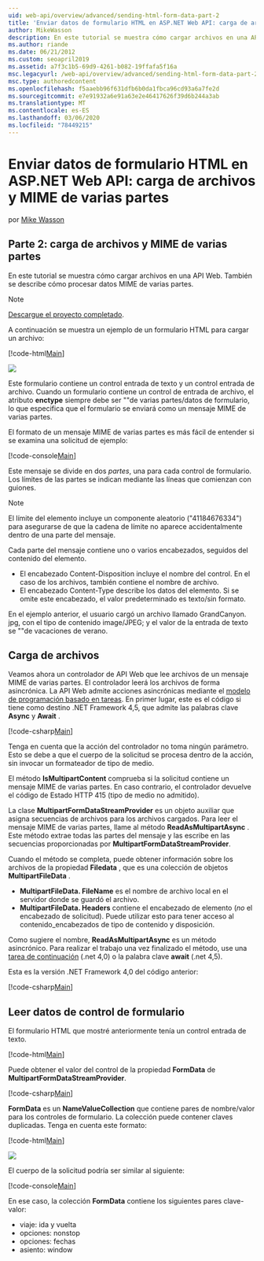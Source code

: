 ```yaml
---
uid: web-api/overview/advanced/sending-html-form-data-part-2
title: 'Enviar datos de formulario HTML en ASP.NET Web API: carga de archivos y multipart MIME-ASP.NET 4. x'
author: MikeWasson
description: En este tutorial se muestra cómo cargar archivos en una API Web. También se describe cómo procesar datos MIME de varias partes.
ms.author: riande
ms.date: 06/21/2012
ms.custom: seoapril2019
ms.assetid: a7f3c1b5-69d9-4261-b082-19ffafa5f16a
msc.legacyurl: /web-api/overview/advanced/sending-html-form-data-part-2
msc.type: authoredcontent
ms.openlocfilehash: f5aaebb96f631dfb6b0da1fbca96cd93a6a7fe2d
ms.sourcegitcommit: e7e91932a6e91a63e2e46417626f39d6b244a3ab
ms.translationtype: MT
ms.contentlocale: es-ES
ms.lasthandoff: 03/06/2020
ms.locfileid: "78449215"
---
```

# <a name="sending-html-form-data-in-aspnet-web-api-file-upload-and-multipart-mime"></a>Enviar datos de formulario HTML en ASP.NET Web API: carga de archivos y MIME de varias partes

por [Mike Wasson](https://github.com/MikeWasson)

## <a name="part-2-file-upload-and-multipart-mime"></a>Parte 2: carga de archivos y MIME de varias partes

En este tutorial se muestra cómo cargar archivos en una API Web. También se describe cómo procesar datos MIME de varias partes.

> [!NOTE]
> [Descargue el proyecto completado](https://code.msdn.microsoft.com/ASPNET-Web-API-File-Upload-a8c0fb0d).

A continuación se muestra un ejemplo de un formulario HTML para cargar un archivo:

[!code-html[Main](sending-html-form-data-part-2/samples/sample1.html)]

![](sending-html-form-data-part-2/_static/image1.png)

Este formulario contiene un control entrada de texto y un control entrada de archivo. Cuando un formulario contiene un control de entrada de archivo, el atributo **enctype** siempre debe ser &quot;&quot;de varias partes/datos de formulario, lo que especifica que el formulario se enviará como un mensaje MIME de varias partes.

El formato de un mensaje MIME de varias partes es más fácil de entender si se examina una solicitud de ejemplo:

[!code-console[Main](sending-html-form-data-part-2/samples/sample2.cmd)]

Este mensaje se divide en dos *partes*, una para cada control de formulario. Los límites de las partes se indican mediante las líneas que comienzan con guiones.

> [!NOTE]
> El límite del elemento incluye un componente aleatorio (&quot;41184676334&quot;) para asegurarse de que la cadena de límite no aparece accidentalmente dentro de una parte del mensaje.

Cada parte del mensaje contiene uno o varios encabezados, seguidos del contenido del elemento.

- El encabezado Content-Disposition incluye el nombre del control. En el caso de los archivos, también contiene el nombre de archivo.
- El encabezado Content-Type describe los datos del elemento. Si se omite este encabezado, el valor predeterminado es texto/sin formato.

En el ejemplo anterior, el usuario cargó un archivo llamado GrandCanyon. jpg, con el tipo de contenido image/JPEG; y el valor de la entrada de texto se &quot;&quot;de vacaciones de verano.

## <a name="file-upload"></a>Carga de archivos

Veamos ahora un controlador de API Web que lee archivos de un mensaje MIME de varias partes. El controlador leerá los archivos de forma asincrónica. La API Web admite acciones asincrónicas mediante el [modelo de programación basado en tareas](https://msdn.microsoft.com/library/dd460693.aspx). En primer lugar, este es el código si tiene como destino .NET Framework 4,5, que admite las palabras clave **Async** y **Await** .

[!code-csharp[Main](sending-html-form-data-part-2/samples/sample3.cs)]

Tenga en cuenta que la acción del controlador no toma ningún parámetro. Esto se debe a que el cuerpo de la solicitud se procesa dentro de la acción, sin invocar un formateador de tipo de medio.

El método **IsMultipartContent** comprueba si la solicitud contiene un mensaje MIME de varias partes. En caso contrario, el controlador devuelve el código de Estado HTTP 415 (tipo de medio no admitido).

La clase **MultipartFormDataStreamProvider** es un objeto auxiliar que asigna secuencias de archivos para los archivos cargados. Para leer el mensaje MIME de varias partes, llame al método **ReadAsMultipartAsync** . Este método extrae todas las partes del mensaje y las escribe en las secuencias proporcionadas por **MultipartFormDataStreamProvider**.

Cuando el método se completa, puede obtener información sobre los archivos de la propiedad **Filedata** , que es una colección de objetos **MultipartFileData** .

- **MultipartFileData. FileName** es el nombre de archivo local en el servidor donde se guardó el archivo.
- **MultipartFileData. Headers** contiene el encabezado de elemento (*no* el encabezado de solicitud). Puede utilizar esto para tener acceso al contenido\_encabezados de tipo de contenido y disposición.

Como sugiere el nombre, **ReadAsMultipartAsync** es un método asincrónico. Para realizar el trabajo una vez finalizado el método, use una [tarea de continuación](https://msdn.microsoft.com/library/ee372288.aspx) (.net 4,0) o la palabra clave **await** (.net 4,5).

Esta es la versión .NET Framework 4,0 del código anterior:

[!code-csharp[Main](sending-html-form-data-part-2/samples/sample4.cs)]

## <a name="reading-form-control-data"></a>Leer datos de control de formulario

El formulario HTML que mostré anteriormente tenía un control entrada de texto.

[!code-html[Main](sending-html-form-data-part-2/samples/sample5.html)]

Puede obtener el valor del control de la propiedad **FormData** de **MultipartFormDataStreamProvider**.

[!code-csharp[Main](sending-html-form-data-part-2/samples/sample6.cs?highlight=15)]

**FormData** es un **NameValueCollection** que contiene pares de nombre/valor para los controles de formulario. La colección puede contener claves duplicadas. Tenga en cuenta este formato:

[!code-html[Main](sending-html-form-data-part-2/samples/sample7.html)]

![](sending-html-form-data-part-2/_static/image2.png)

El cuerpo de la solicitud podría ser similar al siguiente:

[!code-console[Main](sending-html-form-data-part-2/samples/sample8.cmd)]

En ese caso, la colección **FormData** contiene los siguientes pares clave-valor:

- viaje: ida y vuelta
- opciones: nonstop
- opciones: fechas
- asiento: window
